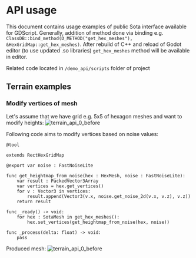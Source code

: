 API usage
=========

This document contains usage examples of public Sota interface available for GDScript. Generally, addition of method done via binding e.g. `ClassDB::bind_method(D_METHOD("get_hex_meshes"), &HexGridMap::get_hex_meshes)`. After rebuild of C++ and reload of Godot editor (to use updated .so libraries) `get_hex_meshes` method will be available in editor.

Related code located in `/demo_api/scripts` folder of project

## Terrain examples

### Modify vertices of mesh
Let's assume that we have grid e.g. 5x5 of hexagon meshes and want to modify heights:
![terrain_api_0_before](/pics/howtos/api_terrain_0_before.png)

Following code aims to modify vertices based on noise values:
```
@tool

extends RectHexGridMap

@export var noise : FastNoiseLite

func get_heightmap_from_noise(hex : HexMesh, noise : FastNoiseLite):
	var result : PackedVector3Array
	var vertices = hex.get_vertices()
	for v : Vector3 in vertices:
		result.append(Vector3(v.x, noise.get_noise_2d(v.x, v.z), v.z))
	return result

func _ready() -> void:
	for hex : SotaMesh in get_hex_meshes():
		hex.set_vertices(get_heightmap_from_noise(hex, noise))

func _process(delta: float) -> void:
	pass
```
Produced mesh:
![terrain_api_0_before](/pics/howtos/api_terrain_0_after.png)
